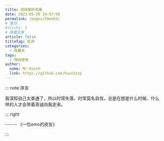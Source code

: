```yaml
---
title: 视频解析观看
date: 2023-05-28 14:57:58
permalink: /pages/59ee63/
# 置顶
#sticky: 1
# 隐藏文章
article: false
titleTag: 低调
categories:
  - 收藏夹
tags:
  - 悄悄使用
author: 
  name: Mr.Kusch
  link: https://github.com/kuschzzp
---
```


::: note 序言

我深知自己太普通了，所以时常失落、时常莫名自信，总是在想是什么时候、什么样的人才会带着真诚向我走来。

::: right

------ 《一位emo的皮友》

:::

<!-- more -->


<VideoParse/>
